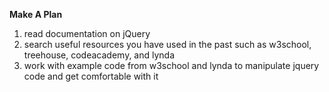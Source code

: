 **Make A Plan**
1. read documentation on jQuery  
2. search useful resources you have used in the past such as w3school, treehouse, codeacademy, and lynda
3. work with example code from w3school and lynda to manipulate jquery code and get comfortable with it